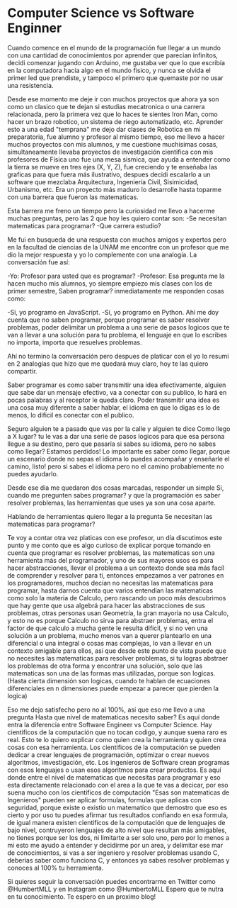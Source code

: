 # Computer Science vs Software Enginner

Cuando comence en el mundo de la programación fue llegar a un mundo con una cantidad de conocimientos por aprender que parecian infinitos, decidi comenzar jugando con Arduino, me gustaba ver que lo que escribía en la computadora hacía algo en el mundo fisico, y nunca se olvida el primer led que prendiste, y tampoco el primero que quemaste por no usar una resistencia.

Desde ese momento me deje ir con muchos proyectos que ahora ya son como un clasico que te dejan si estudias mecatronica o una carrera relacionada, pero la primera vez que lo haces te sientes Iron Man,  como hacer un brazo robotico, un sistema de riego automatizado, etc. Aprender esto a una edad "temprana" me dejo dar clases de Robotica en mi preparatoria, fue alumno y profesor al mismo tiempo, eso me llevo a hacer muchos proyectos con mis alumnos, y me cuestione muchisimas cosas, simultaneamente llevaba proyectos de investigación cientifica con mis profesores de Física uno fue una mesa sismica, que ayuda a entender como la tierra se mueve en tres ejes (X, Y, Z), fue creciendo y te enseñaba las graficas para que fuera más ilustrativo, despues decidi escalarlo a un software que mezclaba Arquitectura, Ingeniería Civil, Sisimicidad, Urbanismo, etc. Era un proyecto más maduro lo desarrolle hasta toparme con una barrera que fueron las matematicas. 

Esta barrera me freno un tiempo pero la curiosidad me llevo a hacerme muchas preguntas, pero las 2 que hoy les quiero contar son:
-Se necesitan matematicas para programar?
-Que carrera estudio? 

Me fui en busqueda de una respuesta con muchos amigos y expertos pero en la facultad de ciencias de la UNAM me encontre con un profesor que me dio la mejor respuesta y yo lo complemente con una analogía. La conversación fue así:

-Yo: Profesor para usted que es programar?
-Profesor: Esa pregunta me la hacen mucho mis alumnos, yo siempre empiezo mis clases con los de primer semestre, Saben programar? inmediatamente me responden cosas como:

 -Si, yo programo en JavaScript.
 -Si, yo programo en Python.
Ahí me doy cuenta que no saben programar, porque programar es saber resolver problemas, poder delimitar un problema a una serie de pasos logicos que te van a llevar a una solución para tu problema, el lenguaje en que lo escribes no importa, importa que resuelves problemas.

Ahí no termino la conversación pero despues de platicar con el yo lo resumi en 2 analogías que hizo que me quedará muy claro, hoy te las quiero compartir.

Saber programar es como saber transmitir una idea efectivamente, alguien que sabe dar un mensaje efectivo, va a conectar con su publico, lo hará en pocas palabras y al receptor le queda claro.
Poder transmitir una idea es una cosa muy diferente a saber hablar, el idioma en que lo digas es lo de menos, lo dificil es conectar con el publico.

Seguro alguien te a pasado que vas por la calle y alguien te dice Como llego a X lugar? tu le vas a dar una serie de pasos logicos para que esa persona llegue a su destino, pero que pasaría si sabes su idioma, pero no sabes como llegar? Estamos perdidos! Lo importante es saber como llegar, porque un escenario donde no sepas el idioma lo puedes acompañar y enseñarle el camino, listo! pero si sabes el idioma pero no el camino probablemente no puedes ayudarlo.

Desde ese día me quedaron dos cosas marcadas, responder un simple Si, cuando me pregunten sabes programar? y que la programación es saber resolver problemas, las herramientas que uses ya son una cosa aparte.

Hablando de herramientas quiero llegar a la pregunta Se necesitan las matematicas para programar?

Te voy a contar otra vez platicas con ese profesor, un día discutimos este punto y me conto que es algo curioso de explicar porque tomando en cuenta que programar es resolver problemas, las matematicas son una herramienta más del programador, y uno de sus mayores usos es para hacer abstracciones, llevar el problema a un contexto donde sea más facíl de comprender y resolver para ti, entonces empezamos a ver patrones en los programadores, muchos decían no necesitas las matematicas para programar, hasta darnos cuenta que varios entendían las matematicas como solo la materia de Calculo, pero rascando un poco más descubrimos que hay gente que usa algebrá para hacer las abstracciones de sus problemas, otras personas usan Geometría, la gran mayoría no usa Calculo, y esto no es porque Calculo no sirva para abstraer problemas, entra el factor de que calculo a mucha gente le resulta dificil, y si no ven una solución a un problema, mucho menos van a querer plantearlo en una diferencial o una integral o cosas mas complejas, lo van a llevar en un contexto amigable para ellos, así que desde este punto de vista puede que no necesites las matematicas para resolver problemas, si tu logras abstraer los problemas de otra forma y encontrar una solución, solo que las matematicas son una de las formas mas utilizadas, porque son logicas.(Hasta cierta dimensión son logicas, cuando te hablan de ecuaciones diferenciales en n dimensiones puede empezar a parecer que pierden la logica)

Eso me dejo satisfecho pero no al 100%, así que eso me llevo a una pregunta Hasta que nivel de matematicas necesito saber? Es aquí donde entra la diferencia entre Software Engineer vs Computer Science. 
Hay cientificos de la computación que no tocan codigo, y aunque suena raro es real.
Esto te lo quiero explicar como quien crea la herramienta y quien crea cosas con esa herramienta.
Los cientificos de la computación se pueden dedicar a crear lenguajes de programación, optimizar o crear nuevos algoritmos, imvestigación, etc.
Los ingenieros de Software crean programas con esos lenguajes o usan esos algoritmos para crear productos.
Es aquí donde entre el nivel de matematicas que necesitas para programar y eso esta directamente relacionado con el area a la que te vas a decicar, por eso suena mucho con los cientificos de computación "Esas son matematicas de Ingenieros" pueden ser aplicar formulas, formulas que aplicas con seguridad, porque existe o existio un matematico que demostro que eso es cierto y por uso tu puedes afirmar tus resultados confiando en esa formula, de igual manera existen cientificos de la computación que de lenguajes de bajo nivel, contruyeron lenguajes de alto nivel que resultan más amigables, no tienes porque ser los dos, ni limitarte a ser solo uno, pero por lo menos a mi esto me ayudo a entender y decidirme por un area, y delimitar ese mar de conocimientos, si vas a ser ingeniero y resolver problemas usando C, deberías saber como funciona C, y entonces ya sabes resolver problemas y conoces al 100% tu herramienta.


Si quieres seguir la conversación puedes encontrarme en Twitter como @HumbertMLL y en Instagram como @HumbertoMLL
Espero que te nutra en tu conocimiento.
Te espero en un proximo blog! 